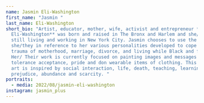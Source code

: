 ```yaml
---
name: Jasmin Eli-Washington
first_name: "Jasmin "
last_name: Eli-Washington
short_bio: "Artist, educator, mother, wife, activist and entrepreneur **Jasmin
  Eli-Washington** was born and raised in The Bronx and Harlem and she/they are
  still living and working in New York City. Jasmin chooses to use the pronouns
  she/they in reference to her various personalities developed to cope with the
  trauma of motherhood, marriage, divorce, and living while Black and female.
  Her/ Their work is currently focused on painting images and messages of love,
  tolerance acceptance, pride and don wearable items of clothing. This wearable
  art is inspired by social interaction, life, death, teaching, learning, pride,
  prejudice, abundance and scarcity. "
portraits:
  - media: 2022/08/jasmin-eli-washington
instagram: jasmin_plus
---
```

